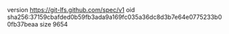 version https://git-lfs.github.com/spec/v1
oid sha256:37159cbafded0b59fb3ada9a169fc035a36dc8d3b7e64e0775233b00fb37beaa
size 9654
